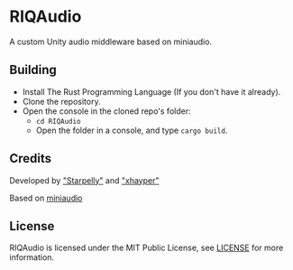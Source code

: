 # RIQAudio

A custom Unity audio middleware based on miniaudio.

## Building
- Install The Rust Programming Language (If you don't have it already).
- Clone the repository.
- Open the console in the cloned repo's folder:
  - `cd RIQAudio`
  - Open the folder in a console, and type `cargo build`.

## Credits
Developed by ["Starpelly"](https://github.com/Starpelly) and ["xhayper"](https://github.com/xhayper)

Based on [miniaudio](http://miniaud.io/)

## License
RIQAudio is licensed under the MIT Public License, see [LICENSE](LICENSE) for more information.
